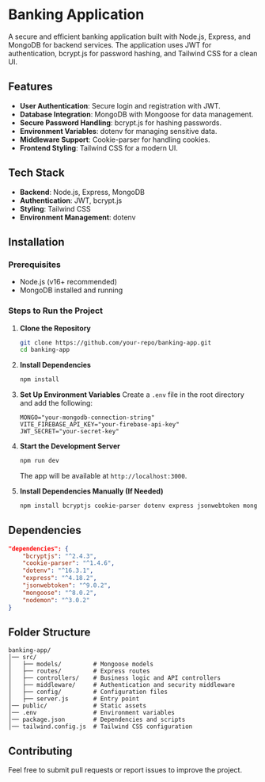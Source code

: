 # Banking Application

A secure and efficient banking application built with Node.js, Express, and MongoDB for backend services. The application uses JWT for authentication, bcrypt.js for password hashing, and Tailwind CSS for a clean UI.

## Features
- **User Authentication**: Secure login and registration with JWT.
- **Database Integration**: MongoDB with Mongoose for data management.
- **Secure Password Handling**: bcrypt.js for hashing passwords.
- **Environment Variables**: dotenv for managing sensitive data.
- **Middleware Support**: Cookie-parser for handling cookies.
- **Frontend Styling**: Tailwind CSS for a modern UI.

## Tech Stack
- **Backend**: Node.js, Express, MongoDB
- **Authentication**: JWT, bcrypt.js
- **Styling**: Tailwind CSS
- **Environment Management**: dotenv

## Installation

### Prerequisites
- Node.js (v16+ recommended)
- MongoDB installed and running

### Steps to Run the Project

1. **Clone the Repository**
   ```sh
   git clone https://github.com/your-repo/banking-app.git
   cd banking-app
   ```

2. **Install Dependencies**
   ```sh
   npm install
   ```

3. **Set Up Environment Variables**
   Create a `.env` file in the root directory and add the following:
   ```env
   MONGO="your-mongodb-connection-string"
   VITE_FIREBASE_API_KEY="your-firebase-api-key"
   JWT_SECRET="your-secret-key"
   ```

4. **Start the Development Server**
   ```sh
   npm run dev
   ```
   The app will be available at `http://localhost:3000`.

5. **Install Dependencies Manually (If Needed)**
   ```sh
   npm install bcryptjs cookie-parser dotenv express jsonwebtoken mongoose nodemon
   ```

## Dependencies
```json
"dependencies": {
    "bcryptjs": "^2.4.3",
    "cookie-parser": "^1.4.6",
    "dotenv": "^16.3.1",
    "express": "^4.18.2",
    "jsonwebtoken": "^9.0.2",
    "mongoose": "^8.0.2",
    "nodemon": "^3.0.2"
}
```

## Folder Structure
```
banking-app/
│── src/
│   ├── models/         # Mongoose models
│   ├── routes/         # Express routes
│   ├── controllers/    # Business logic and API controllers
│   ├── middleware/     # Authentication and security middleware
│   ├── config/         # Configuration files
│   ├── server.js       # Entry point
│── public/             # Static assets
│── .env                # Environment variables
│── package.json        # Dependencies and scripts
│── tailwind.config.js  # Tailwind CSS configuration
```

## Contributing
Feel free to submit pull requests or report issues to improve the project.

